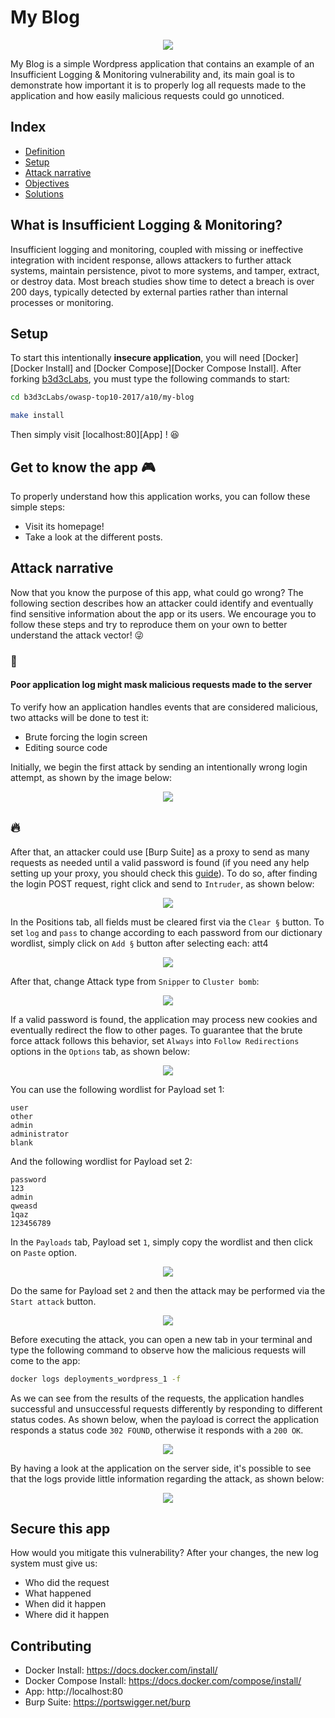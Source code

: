 # My Blog
<p align="center">
    <img src="images/attack1.png"/>
</p>

My Blog is a simple Wordpress application that contains an example of an Insufficient Logging & Monitoring vulnerability and, its main goal is to demonstrate how important it is to properly log all requests made to the application and how easily malicious requests could go unnoticed.

## Index

- [Definition](#what-is-insufficient-logging-&-monitoring)
- [Setup](#setup)
- [Attack narrative](#attack-narrative)
- [Objectives](#secure-this-app)
- [Solutions](#pr-solutions)

## What is Insufficient Logging & Monitoring?

Insufficient logging and monitoring, coupled with missing or ineffective integration with incident response, allows attackers to further attack systems, maintain persistence, pivot to more systems, and tamper, extract, or destroy data. Most breach studies show time to detect a breach is over 200 days, typically detected by external parties rather than internal processes or monitoring.

## Setup

To start this intentionally **insecure application**, you will need [Docker][Docker Install] and [Docker Compose][Docker Compose Install]. After forking [b3d3cLabs](https://github.com/b3d3c/b3d3cLabs), you must type the following commands to start:

```sh
cd b3d3cLabs/owasp-top10-2017/a10/my-blog
```

```sh
make install
```

Then simply visit [localhost:80][App] ! 😆

## Get to know the app 🎮

To properly understand how this application works, you can follow these simple steps:

- Visit its homepage!
- Take a look at the different posts. 

## Attack narrative

Now that you know the purpose of this app, what could go wrong? The following section describes how an attacker could identify and eventually find sensitive information about the app or its users. We encourage you to follow these steps and try to reproduce them on your own to better understand the attack vector! 😜

### 👀

#### Poor application log might mask malicious requests made to the server

To verify how an application handles events that are considered malicious, two attacks will be done to test it:
* Brute forcing the login screen
* Editing source code

Initially, we begin the first attack by sending an intentionally wrong login attempt, as shown by the image below:

<p align="center">
    <img src="images/attack2.png"/>
</p>

## 🔥

After that, an attacker could use [Burp Suite] as a proxy to send as many requests as needed until a valid password is found (if you need any help setting up your proxy, you should check this [guide](https://support.portswigger.net/customer/portal/articles/1783066-configuring-firefox-to-work-with-burp)). To do so, after finding the login POST request, right click and send to `Intruder`, as shown below:

<p align="center">
    <img src="images/attack3.png"/>
</p>

In the Positions tab, all fields must be cleared first via the `Clear §` button. To set `log` and `pass` to change according to each password from our dictionary wordlist, simply click on `Add §` button after selecting each: att4

<p align="center">
    <img src="images/attack4.png"/>
</p>

After that, change Attack type from `Snipper` to `Cluster bomb`:

<p align="center">
    <img src="images/attack5.png"/>
</p>


If a valid password is found, the application may process new cookies and eventually redirect the flow to other pages. To guarantee that the brute force attack follows this behavior, set `Always` into `Follow Redirections` options in the `Options` tab, as shown below:

<p align="center">
    <img src="images/attack10.png"/>
</p>

You can use the following wordlist for Payload set 1:

```
user
other
admin
administrator
blank
```

And the following wordlist for Payload set 2:

```
password
123
admin
qweasd
1qaz
123456789
```

In the `Payloads` tab, Payload set `1`, simply copy the wordlist and then click on `Paste` option.

<p align="center">
    <img src="images/attack6.png"/>
</p>

Do the same for Payload set `2` and then the attack may be performed via the `Start attack` button. 

<p align="center">
    <img src="images/attack7.png"/>
</p>

Before executing the attack, you can open a new tab in your terminal and type the following command to observe how the malicious requests will come to the app:

```sh
docker logs deployments_wordpress_1 -f
```

As we can see from the results of the requests, the application handles successful and unsuccessful requests differently by responding to different status codes. As shown below, when the payload is correct the application responds a status code `302 FOUND`, otherwise it responds with a `200 OK`.

<p align="center">
    <img src="images/attack8.png"/>
</p>

By having a look at the application on the server side, it's possible to see that the logs provide little information regarding the attack, as shown below:

<p align="center">
    <img src="images/attack9.png"/>
</p>


## Secure this app

How would you mitigate this vulnerability? After your changes, the new log system must give us: 

* Who did the request
* What happened
* When did it happen
* Where did it happen


## Contributing

* Docker Install:  https://docs.docker.com/install/
* Docker Compose Install: https://docs.docker.com/compose/install/
* App: http://localhost:80
* Burp Suite: https://portswigger.net/burp

